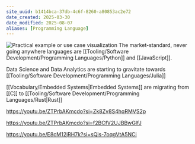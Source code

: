 ```yaml
---
site_uuid: b1414bca-37db-4c6f-8260-a80853ac2e72
date_created: 2025-03-30
date_modified: 2025-08-07
aliases: [Programming Language]
---
```

![Practical example or use case visualization](https://assets.janbasktraining.com/blog/uploads/images/15_best_programming_languages_to_learn_1.webp)
The market-standard, never going anywhere languages are [[Tooling/Software Development/Programming Languages/Python]] and [[JavaScript]]. 

Data Science and Data Analytics are starting to gravitate towards [[Tooling/Software Development/Programming Languages/Julia]] 

[[Vocabulary/Embedded Systems|Embedded Systems]] are migrating from [[C]] to [[Tooling/Software Development/Programming Languages/Rust|Rust]]

https://youtu.be/ZTPrbAKmcdo?si=Zk8Zv8S4hqRMVS2p

https://youtu.be/ZTPrbAKmcdo?si=f2BCfV2UJBBwGlfJ

https://youtu.be/E8cM12jRH7k?si=sQis-7oqgVtA5NCi